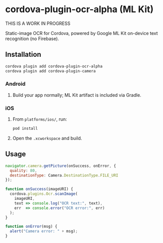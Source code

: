 # cordova-plugin-ocr-alpha (ML Kit)

THIS IS A WORK IN PROGRESS

Static-image OCR for Cordova, powered by Google ML Kit on-device text recognition (no Firebase).

## Installation

```bash
cordova plugin add cordova-plugin-ocr-alpha
cordova plugin add cordova-plugin-camera
```

### Android

1. Build your app normally; ML Kit artifact is included via Gradle.

### iOS

1. From `platforms/ios/`, run:
   ```bash
   pod install
   ```
2. Open the `.xcworkspace` and build.

## Usage

```js
navigator.camera.getPicture(onSuccess, onError, {
  quality: 80,
  destinationType: Camera.DestinationType.FILE_URI
});

function onSuccess(imageURI) {
  cordova.plugins.Ocr.scanImage(
    imageURI,
    text => console.log("OCR text:", text),
    err  => console.error("OCR error:", err)
  );
}

function onError(msg) {
  alert("Camera error: " + msg);
}
```
